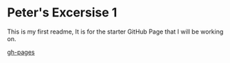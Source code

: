 # Peter's Excersise 1
This is my first readme, It is for the starter GitHub Page that I will be working on.

[gh-pages]()
